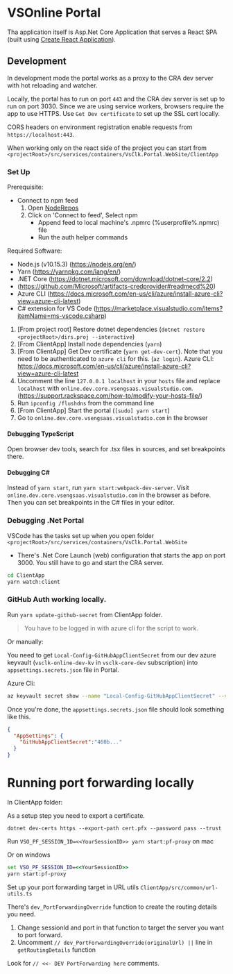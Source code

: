 # VSOnline Portal

Tha application itself is Asp.Net Core Application that serves a React SPA (built using [Create React Application](https://github.com/facebook/create-react-app)).

## Development

In development mode the portal works as a proxy to the CRA dev server with hot reloading and watcher.

Locally, the portal has to run on port `443` and the CRA dev server is set up to run on port 3030. Since we are using service workers, browsers require the app to use HTTPS. Use `Get Dev certificate` to set up the SSL cert locally.

CORS headers on environment registration enable requests from `https://localhost:443`.

When working only on the react side of the project you can start from `<projectRoot>/src/services/containers/VsClk.Portal.WebSite/ClientApp`

### Set Up

Prerequisite:
- Connect to npm feed
  1. Open [NodeRepos](https://devdiv.visualstudio.com/DefaultCollection/OnlineServices/_packaging?_a=feed&feed=NodeRepos)
  2. Click on 'Connect to feed', Select npm
      - Append feed to local machine's .npmrc (%userprofile%\.npmrc) file
      - Run the auth helper commands

Required Software:
- Node.js (v10.15.3) (https://nodejs.org/en/)
- Yarn (https://yarnpkg.com/lang/en/)
- .NET Core (https://dotnet.microsoft.com/download/dotnet-core/2.2)
- (https://github.com/Microsoft/artifacts-credprovider#readmecd%20)
- Azure CLI (https://docs.microsoft.com/en-us/cli/azure/install-azure-cli?view=azure-cli-latest)
- C# extension for VS Code (https://marketplace.visualstudio.com/items?itemName=ms-vscode.csharp)

1. [From project root] Restore dotnet dependencies (`dotnet restore <projectRoot>/dirs.proj --interactive`)
2. [From ClientApp] Install node dependencies (`yarn`)
3. [From ClientApp] Get Dev certificate (`yarn get-dev-cert`). Note that you need to be authenticated to `azure cli` for this. (`az login`). Azure CLI: https://docs.microsoft.com/en-us/cli/azure/install-azure-cli?view=azure-cli-latest
4. Uncomment the line `127.0.0.1 localhost` in your `hosts` file and replace `localhost` with `online.dev.core.vsengsaas.visualstudio.com`. (https://support.rackspace.com/how-to/modify-your-hosts-file/)  
5. Run `ipconfig /flushdns` from the command line
6. [From ClientApp] Start the portal (`[sudo] yarn start`)
7. Go to `online.dev.core.vsengsaas.visualstudio.com` in the browser

#### Debugging TypeScript

Open browser dev tools, search for .tsx files in sources, and set breakpoints there.

#### Debugging C#

Instead of `yarn start`, run `yarn start:webpack-dev-server`. Visit `online.dev.core.vsengsaas.visualstudio.com` in the browser as before. Then you can set breakpoints in the C# files in your editor.

### Debugging .Net Portal 

VSCode has the tasks set up when you open folder `<projectRoot>/src/services/containers/VsClk.Portal.WebSite`

- There's .Net Core Launch (web) configuration that starts the app on port 3000. You still have to go and start the CRA server.

```sh
cd ClientApp
yarn watch:client
```

### GitHub Auth working locally.

Run `yarn update-github-secret` from ClientApp folder.
> You have to be logged in with azure cli for the script to work.

Or manually:

You need to get `Local-Config-GitHubAppClientSecret` from our dev azure keyvault (`vsclk-online-dev-kv` in `vsclk-core-dev` subscription) into `appsettings.secrets.json` file in Portal.

Azure Cli:
```sh
az keyvault secret show --name "Local-Config-GitHubAppClientSecret" --vault-name "vsclk-online-dev-kv" --sub "vsclk-core-dev"
```

Once you're done, the `appsettings.secrets.json` file should look something like this.

```json
{
  "AppSettings": {
    "GitHubAppClientSecret":"460b..."
  }
}
```

# Running port forwarding locally
In ClientApp folder:

As a setup step you need to export a certificate.

```
dotnet dev-certs https --export-path cert.pfx --password pass --trust
```

Run `VSO_PF_SESSION_ID=<<YourSessionID>> yarn start:pf-proxy` on mac

Or on windows
``` cmd
set VSO_PF_SESSION_ID=<<YourSessionID>>
yarn start:pf-proxy
```

Set up your port forwarding target in URL utils `ClientApp/src/common/url-utils.ts`

There's `dev_PortForwardingOverride` function to create the routing details you need.

1. Change sessionId and port in that function to target the server you want to port forward.
2. Uncomment `// dev_PortForwardingOverride(originalUrl) ||` line in `getRoutingDetails` function

Look for `// <<- DEV PortForwarding here` comments.